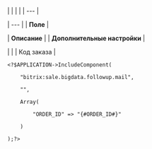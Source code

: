 |  |  |  |
| --- |

| --- |
| **Поле** |

| **Описание** |
| **Дополнительные настройки** |

| |
| Код заказа |

```
<?$APPLICATION->IncludeComponent(

	"bitrix:sale.bigdata.followup.mail",

	"",

	Array(

		"ORDER_ID" => "{#ORDER_ID#}"

	)

);?>
```